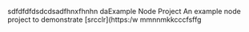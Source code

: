 sdfdfdfdsdcdsadfhnxfhnhn daExample Node Project
An example node project to demonstrate [srcclr](https:/w
mmnnmkkcccfsffg
